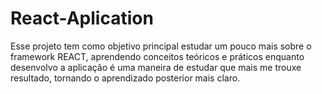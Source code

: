 # React-Aplication
Esse projeto tem como objetivo principal estudar um pouco mais sobre o framework REACT, aprendendo conceitos teóricos e práticos enquanto desenvolvo a aplicação é uma maneira de estudar que mais me trouxe resultado, tornando o aprendizado posterior mais claro.
